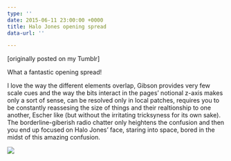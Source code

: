 ```yaml
---
type: ''
date: 2015-06-11 23:00:00 +0000
title: Halo Jones opening spread
data-url: ''

---
```

\[originally posted on my Tumblr\]

What a fantastic opening spread!

I love the way the different elements overlap, Gibson provides very few scale cues and the way the bits interact in the pages’ notional z-axis makes only a sort of sense, can be resolved only in local patches, requires you to be constantly reassesing the size of things and their realtionship to one another, Escher like (but without the irritating tricksyness for its own sake). The borderline-giberish radio chatter only heightens the confusion and then you end up focused on Halo Jones’ face, staring into space, bored in the midst of this amazing confusion.

![](https://www.toffeemilkshake.co.uk/words/uploads/tumblr_npu31hzajb1qengi4o1_1280.jpg)